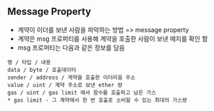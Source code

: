 ## Message Property
- 계약이 이더를 보낸 사람을 파악하는 방법 => message property
- 계약은 msg 프로퍼티를 사용해 계약을 호출한 사람이 보낸 메지를 확인 함
- msg 프로퍼티는 다음과 같은 정보를 담음

~~~
명 / 타입 / 내용
data / byte / 호출데이터
sender / address / 게약을 호출한 이더리움 주소
value / uint / 계약 주소로 보낸 ether 량
gas / uint / gas limit 에서 함수를 호출하고 남은 가스
* gas limit - 그 계약에서 한 번 호출로 소비할 수 있는 최대의 가스량
~~~
